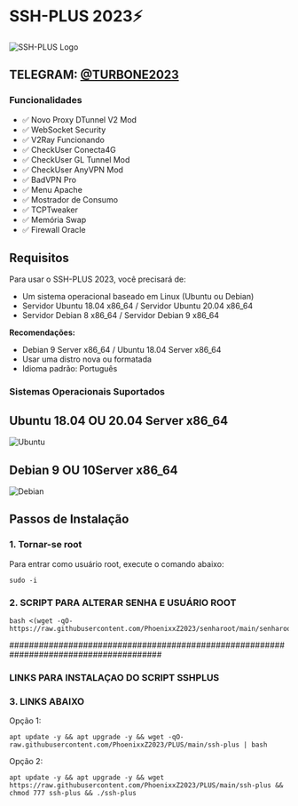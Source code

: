 # SSH-PLUS 2023⚡

![SSH-PLUS Logo](https://example.com/logo.png)

## TELEGRAM: [@TURBONE2023](https://t.me/TURBONE2023)

### Funcionalidades

- ✅ Novo Proxy DTunnel V2 Mod
- ✅ WebSocket Security
- ✅ V2Ray Funcionando
- ✅ CheckUser Conecta4G
- ✅ CheckUser GL Tunnel Mod
- ✅ CheckUser AnyVPN Mod
- ✅ BadVPN Pro
- ✅ Menu Apache
- ✅ Mostrador de Consumo
- ✅ TCPTweaker
- ✅ Memória Swap
- ✅ Firewall Oracle

## Requisitos

Para usar o SSH-PLUS 2023, você precisará de:

- Um sistema operacional baseado em Linux (Ubuntu ou Debian)
- Servidor Ubuntu 18.04 x86_64 / Servidor Ubuntu 20.04 x86_64
- Servidor Debian 8 x86_64 / Servidor Debian 9 x86_64

**Recomendações:**
- Debian 9 Server x86_64 / Ubuntu 18.04 Server x86_64
- Usar uma distro nova ou formatada
- Idioma padrão: Português

### Sistemas Operacionais Suportados

## Ubuntu 18.04 OU 20.04 Server x86_64
![Ubuntu](https://assets.ubuntu.com/v1/29985a98-ubuntu-logo32.png) 

## Debian 9 OU 10Server x86_64
![Debian](https://www.debian.org/logos/openlogo-nd.svg)

## Passos de Instalação

### 1. Tornar-se root
Para entrar como usuário root, execute o comando abaixo:

````
sudo -i
````

### 2. SCRIPT PARA ALTERAR SENHA E USUÁRIO ROOT

````
bash <(wget -qO- https://raw.githubusercontent.com/PhoenixxZ2023/senharoot/main/senharoot.sh)
````
#######################################################################################

### LINKS PARA INSTALAÇAO DO SCRIPT SSHPLUS 

### 3. LINKS ABAIXO

Opção 1:

````
apt update -y && apt upgrade -y && wget -qO- raw.githubusercontent.com/PhoenixxZ2023/PLUS/main/ssh-plus | bash
````

Opção 2:

````
apt update -y && apt upgrade -y && wget https://raw.githubusercontent.com/PhoenixxZ2023/PLUS/main/ssh-plus && chmod 777 ssh-plus && ./ssh-plus
````

